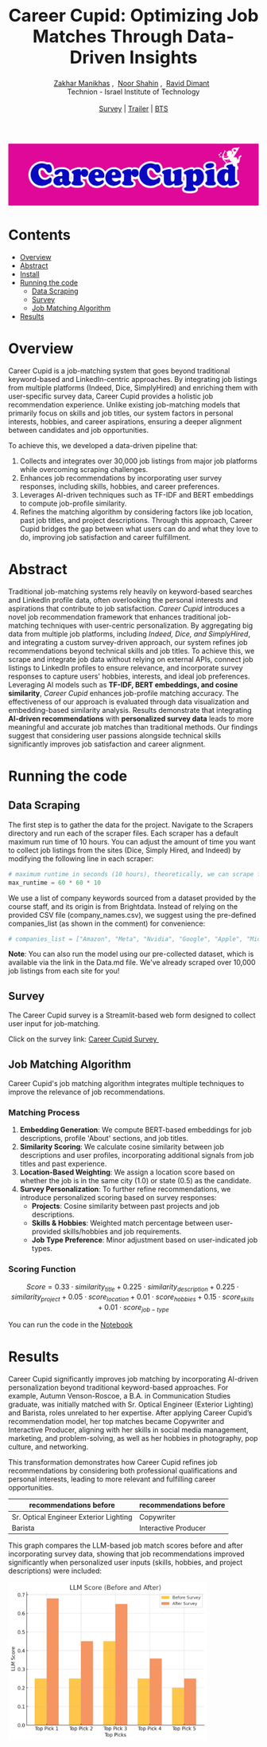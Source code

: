 
<h1 align='center' style="text-align:center; font-weight:bold; font-size:2.5em"> Career Cupid: Optimizing Job Matches Through Data-Driven Insights
 </h1>

<p align='center' style="text-align:center;font-size:1em;">
    <a href="https://www.linkedin.com/in/zakhar-manikhas-306939285/"> Zakhar Manikhas</a>&nbsp;,&nbsp;
    <a href="https://www.linkedin.com/in/noor-shahin-254502344/"> Noor Shahin</a>&nbsp;,&nbsp;
    <a href="https://www.linkedin.com/in/ravid-dimant-48599224a/">Ravid Dimant</a>&nbsp;&nbsp;
    <br/> 
    Technion - Israel Institute of Technology<br/> 
<br>
    <a href="https://career-cupid.streamlit.app/">Survey</a> |
    <a href="https://youtu.be/dMre1jKHiUU?si=0qYKhWtw6YWmRANX">Trailer</a> |
    <a href="https://technion.zoom.us/rec/share/Wbdm8tMqtsds-r_BuEm2eyGpXcv2gdeWMwOVtrrSaSlIZFYhnxlfgL_KLencCyOj.8Knd8YlDU9qiOC-k?startTime=1738918216000">BTS</a>

</p>


<br>
<br>

<p align="center">
  <img src="https://raw.githubusercontent.com/RavidDimant/JobMatcher-Aligning-LinkedIn-Profiles-with-Scraped-Job-Listings/main/Survey/logo.png" alt="Logo" >



# Contents
- [Overview](#Overview)
- [Abstract](#Abstract)
- [Install](#Install)
- [Running the code](#Running-the-code)
  - [Data Scraping](#Data-Scraping)
  - [Survey](#Survey)
  - [Job Matching Algorithm](#Job-Matching-Algorithm) 
- [Results](#Results)


  
# Overview

Career Cupid is a job-matching system that goes beyond traditional keyword-based and LinkedIn-centric approaches. By integrating job listings from multiple platforms (Indeed, Dice, SimplyHired) and enriching them with user-specific survey data, Career Cupid provides a holistic job recommendation experience. Unlike existing job-matching models that primarily focus on skills and job titles, our system factors in personal interests, hobbies, and career aspirations, ensuring a deeper alignment between candidates and job opportunities.

To achieve this, we developed a data-driven pipeline that:

1. Collects and integrates over 30,000 job listings from major job platforms while overcoming scraping challenges.
2. Enhances job recommendations by incorporating user survey responses, including skills, hobbies, and career preferences.
3. Leverages AI-driven techniques such as TF-IDF and BERT embeddings to compute job-profile similarity.
4. Refines the matching algorithm by considering factors like job location, past job titles, and project descriptions.
Through this approach, Career Cupid bridges the gap between what users can do and what they love to do, improving job satisfaction and career fulfillment.

# Abstract

Traditional job-matching systems rely heavily on keyword-based searches and LinkedIn profile data, often overlooking the personal interests and aspirations that contribute to job satisfaction. *Career Cupid* introduces a novel job recommendation framework that enhances traditional job-matching techniques with user-centric personalization. By aggregating big data from multiple job platforms, including *Indeed, Dice, and SimplyHired*, and integrating a custom survey-driven approach, our system refines job recommendations beyond technical skills and job titles. To achieve this, we scrape and integrate job data without relying on external APIs, connect job listings to LinkedIn profiles to ensure relevance, and incorporate survey responses to capture users' hobbies, interests, and ideal job preferences. Leveraging AI models such as **TF-IDF, BERT embeddings, and cosine similarity**, *Career Cupid* enhances job-profile matching accuracy. The effectiveness of our approach is evaluated through data visualization and embedding-based similarity analysis. Results demonstrate that integrating **AI-driven recommendations** with **personalized survey data** leads to more meaningful and accurate job matches than traditional methods. Our findings suggest that considering user passions alongside technical skills significantly improves job satisfaction and career alignment.

# Running the code

## Data Scraping
The first step is to gather the data for the project. Navigate to the Scrapers directory and run each of the scraper files. Each scraper has a default maximum run time of 10 hours. You can adjust the amount of time you want to collect job listings from the sites (Dice, Simply Hired, and Indeed) by modifying the following line in each scraper:
```python
# maximum runtime in seconds (10 hours), theoretically, we can scrape for years
max_runtime = 60 * 60 * 10
```
We use a list of company keywords sourced from a dataset provided by the course staff, and its origin is from Brightdata. Instead of relying on the provided CSV file (company_names.csv), we suggest using the pre-defined companies_list (as shown in the comment) for convenience:
```python
# companies_list = ["Amazon", "Meta", "Nvidia", "Google", "Apple", "Microsoft", "YouTube"]
```
**Note**: You can also run the model using our pre-collected dataset, which is available via the link in the Data.md file. We've already scraped over 10,000 job listings from each site for you!

## Survey
The Career Cupid survey is a Streamlit-based web form designed to collect user input for job-matching.

Click on the survey link:  <a href="https://career-cupid.streamlit.app/"> Career Cupid Survey </a>&nbsp;
## Job Matching Algorithm
Career Cupid's job matching algorithm integrates multiple techniques to improve the relevance of job recommendations. 

### Matching Process
1. **Embedding Generation**: We compute BERT-based embeddings for job descriptions, profile 'About' sections, and job titles.
2. **Similarity Scoring**: We calculate cosine similarity between job descriptions and user profiles, incorporating additional signals from job titles and past experience.
3. **Location-Based Weighting**: We assign a location score based on whether the job is in the same city (1.0) or state (0.5) as the candidate.
4. **Survey Personalization**: To further refine recommendations, we introduce personalized scoring based on survey responses:
   - **Projects**: Cosine similarity between past projects and job descriptions.
   - **Skills & Hobbies**: Weighted match percentage between user-provided skills/hobbies and job requirements.
   - **Job Type Preference**: Minor adjustment based on user-indicated job types.

### Scoring Function
```math
Score = 0.33 \cdot similarity_{title} + 0.225 \cdot similarity_{description} + 0.225 \cdot similarity_{project} 
+ 0.05 \cdot score_{location} + 0.01 \cdot score_{hobbies} + 0.15 \cdot score_{skills} + 0.01 \cdot score_{job-type}
```
You can run the code in the [Notebook](Model.ipynb)

# Results
Career Cupid significantly improves job matching by incorporating AI-driven personalization beyond traditional keyword-based approaches. For example, Autumn Venson-Roscoe, a B.A. in Communication Studies graduate, was initially matched with Sr. Optical Engineer (Exterior Lighting) and Barista, roles unrelated to her expertise. After applying Career Cupid’s recommendation model, her top matches became Copywriter and Interactive Producer, aligning with her skills in social media management, marketing, and problem-solving, as well as her hobbies in photography, pop culture, and networking.

This transformation demonstrates how Career Cupid refines job recommendations by considering both professional qualifications and personal interests, leading to more relevant and fulfilling career opportunities.

| recommendations before                                                          |  recommendations before                                                                       |
|---------------------------------------------------------------------------------|----------------------------------------------------------------------------------------------|
|Sr. Optical Engineer Exterior Lighting |Copywriter |
|Barista|  Interactive Producer     |

This graph compares the LLM-based job match scores before and after incorporating survey data, showing that job recommendations improved significantly when personalized user inputs (skills, hobbies, and project descriptions) were included:

<img src="https://raw.githubusercontent.com/RavidDimant/JobMatcher-Aligning-LinkedIn-Profiles-with-Scraped-Job-Listings/main/Survey/results.jpg" alt="Results" width="400">


